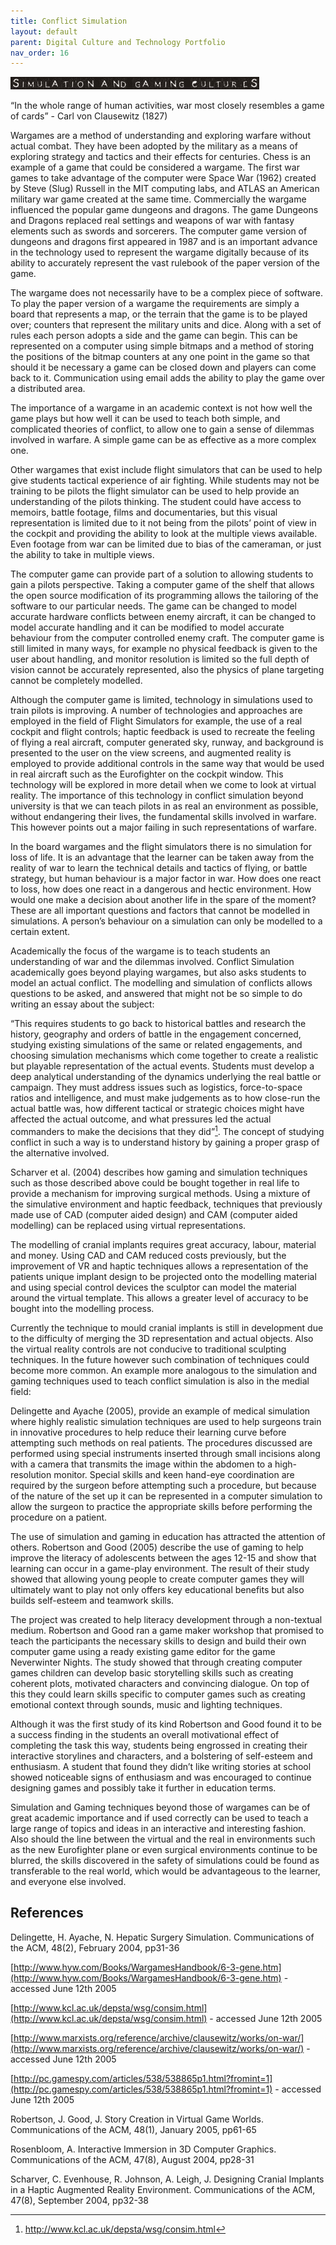 ```yaml
---
title: Conflict Simulation
layout: default
parent: Digital Culture and Technology Portfolio
nav_order: 16
---
```


![](../images/titles/simulation.jpg)

“In the whole range of human activities, war most closely resembles a game of cards” \- Carl von Clausewitz (1827)

Wargames are a method of understanding and exploring warfare without actual combat. They have been adopted by the military as a means of exploring strategy and tactics and their effects for centuries. Chess is an example of a game that could be considered a wargame. The first war games to take advantage of the computer were Space War (1962) created by Steve (Slug) Russell in the MIT computing labs, and ATLAS an American military war game created at the same time. Commercially the wargame influenced the popular game dungeons and dragons. The game Dungeons and Dragons replaced real settings and weapons of war with fantasy elements such as swords and sorcerers. The computer game version of dungeons and dragons first appeared in 1987 and is an important advance in the technology used to represent the wargame digitally because of its ability to accurately represent the vast rulebook of the paper version of the game.

The wargame does not necessarily have to be a complex piece of software. To play the paper version of a wargame the requirements are simply a board that represents a map, or the terrain that the game is to be played over; counters that represent the military units and dice. Along with a set of rules each person adopts a side and the game can begin. This can be represented on a computer using simple bitmaps and a method of storing the positions of the bitmap counters at any one point in the game so that should it be necessary a game can be closed down and players can come back to it. Communication using email adds the ability to play the game over a distributed area.

The importance of a wargame in an academic context is not how well the game plays but how well it can be used to teach both simple, and complicated theories of conflict, to allow one to gain a sense of dilemmas involved in warfare. A simple game can be as effective as a more complex one.

Other wargames that exist include flight simulators that can be used to help give students tactical experience of air fighting. While students may not be training to be pilots the flight simulator can be used to help provide an understanding of the pilots thinking. The student could have access to memoirs, battle footage, films and documentaries, but this visual representation is limited due to it not being from the pilots’ point of view in the cockpit and providing the ability to look at the multiple views available. Even footage from war can be limited due to bias of the cameraman, or just the ability to take in multiple views.

The computer game can provide part of a solution to allowing students to gain a pilots perspective. Taking a computer game of the shelf that allows the open source modification of its programming allows the tailoring of the software to our particular needs. The game can be changed to model accurate hardware conflicts between enemy aircraft, it can be changed to model accurate handling and it can be modified to model accurate behaviour from the computer controlled enemy craft. The computer game is still limited in many ways, for example no physical feedback is given to the user about handling, and monitor resolution is limited so the full depth of vision cannot be accurately represented, also the physics of plane targeting cannot be completely modelled.

Although the computer game is limited, technology in simulations used to train pilots is improving. A number of technologies and approaches are employed in the field of Flight Simulators for example, the use of a real cockpit and flight controls; haptic feedback is used to recreate the feeling of flying a real aircraft, computer generated sky, runway, and background is presented to the user on the view screens, and augmented reality is employed to provide additional controls in the same way that would be used in real aircraft such as the Eurofighter on the cockpit window. This technology will be explored in more detail when we come to look at virtual reality. The importance of this technology in conflict simulation beyond university is that we can teach pilots in as real an environment as possible, without endangering their lives, the fundamental skills involved in warfare. This however points out a major failing in such representations of warfare.

In the board wargames and the flight simulators there is no simulation for loss of life. It is an advantage that the learner can be taken away from the reality of war to learn the technical details and tactics of flying, or battle strategy, but human behaviour is a major factor in war. How does one react to loss, how does one react in a dangerous and hectic environment. How would one make a decision about another life in the spare of the moment? These are all important questions and factors that cannot be modelled in simulations. A person’s behaviour on a simulation can only be modelled to a certain extent.

Academically the focus of the wargame is to teach students an understanding of war and the dilemmas involved. Conflict Simulation academically goes beyond playing wargames, but also asks students to model an actual conflict. The modelling and simulation of conflicts allows questions to be asked, and answered that might not be so simple to do writing an essay about the subject:

“This requires students to go back to historical battles and research the history, geography and orders of battle in the engagement concerned, studying existing simulations of the same or related engagements, and choosing simulation mechanisms which come together to create a realistic but playable representation of the actual events. Students must develop a deep analytical understanding of the dynamics underlying the real battle or campaign. They must address issues such as logistics, force-to-space ratios and intelligence, and must make judgements as to how close-run the actual battle was, how different tactical or strategic choices might have affected the actual outcome, and what pressures led the actual commanders to make the decisions that they did”[^1]. The concept of studying conflict in such a way is to understand history by gaining a proper grasp of the alternative involved.

Scharver et al. (2004) describes how gaming and simulation techniques such as those described above could be bought together in real life to provide a mechanism for improving surgical methods. Using a mixture of the simulative environment and haptic feedback, techniques that previously made use of CAD (computer aided design) and CAM (computer aided modelling) can be replaced using virtual representations.

The modelling of cranial implants requires great accuracy, labour, material and money. Using CAD and CAM reduced costs previously, but the improvement of VR and haptic techniques allows a representation of the patients unique implant design to be projected onto the modelling material and using special control devices the sculptor can model the material around the virtual template. This allows a greater level of accuracy to be bought into the modelling process.

Currently the technique to mould cranial implants is still in development due to the difficulty of merging the 3D representation and actual objects. Also the virtual reality controls are not conducive to traditional sculpting techniques. In the future however such combination of techniques could become more common. An example more analogous to the simulation and gaming techniques used to teach conflict simulation is also in the medial field:

Delingette and Ayache (2005), provide an example of medical simulation where highly realistic simulation techniques are used to help surgeons train in innovative procedures to help reduce their learning curve before attempting such methods on real patients. The procedures discussed are performed using special instruments inserted through small incisions along with a camera that transmits the image within the abdomen to a high-resolution monitor. Special skills and keen hand-eye coordination are required by the surgeon before attempting such a procedure, but because of the nature of the set up it can be represented in a computer simulation to allow the surgeon to practice the appropriate skills before performing the procedure on a patient.

The use of simulation and gaming in education has attracted the attention of others. Robertson and Good (2005) describe the use of gaming to help improve the literacy of adolescents between the ages 12-15 and show that learning can occur in a game-play environment. The result of their study showed that allowing young people to create computer games they will ultimately want to play not only offers key educational benefits but also builds self-esteem and teamwork skills.

The project was created to help literacy development through a non-textual medium. Robertson and Good ran a game maker workshop that promised to teach the participants the necessary skills to design and build their own computer game using a ready existing game editor for the game Neverwinter Nights. The study showed that through creating computer games children can develop basic storytelling skills such as creating coherent plots, motivated characters and convincing dialogue. On top of this they could learn skills specific to computer games such as creating emotional context through sounds, music and lighting techniques.

Although it was the first study of its kind Robertson and Good found it to be a success finding in the students an overall motivational effect of completing the task this way, students being engrossed in creating their interactive storylines and characters, and a bolstering of self-esteem and enthusiasm. A student that found they didn’t like writing stories at school showed noticeable signs of enthusiasm and was encouraged to continue designing games and possibly take it further in education terms.

Simulation and Gaming techniques beyond those of wargames can be of great academic importance and if used correctly can be used to teach a large range of topics and ideas in an interactive and interesting fashion. Also should the line between the virtual and the real in environments such as the new Eurofighter plane or even surgical environments continue to be blurred, the skills discovered in the safety of simulations could be found as transferable to the real world, which would be advantageous to the learner, and everyone else involved.

## References

Delingette, H. Ayache, N. Hepatic Surgery Simulation. Communications of the ACM, 48(2), February 2004, pp31-36

[http://www.hyw.com/Books/WargamesHandbook/6-3-gene.htm](http://www.hyw.com/Books/WargamesHandbook/6-3-gene.htm) \- accessed June 12th 2005

[http://www.kcl.ac.uk/depsta/wsg/consim.html](http://www.kcl.ac.uk/depsta/wsg/consim.html) \- accessed June 12th 2005

[http://www.marxists.org/reference/archive/clausewitz/works/on-war/](http://www.marxists.org/reference/archive/clausewitz/works/on-war/) \- accessed June 12th 2005

[http://pc.gamespy.com/articles/538/538865p1.html?fromint=1](http://pc.gamespy.com/articles/538/538865p1.html?fromint=1) \- accessed June 12th 2005

Robertson, J. Good, J. Story Creation in Virtual Game Worlds. Communications of the ACM, 48(1), January 2005, pp61-65

Rosenbloom, A. Interactive Immersion in 3D Computer Graphics. Communications of the ACM, 47(8), August 2004, pp28-31

Scharver, C. Evenhouse, R. Johnson, A. Leigh, J. Designing Cranial Implants in a Haptic Augmented Reality Environment. Communications of the ACM, 47(8), September 2004, pp32-38

[^1]:  http://www.kcl.ac.uk/depsta/wsg/consim.html
